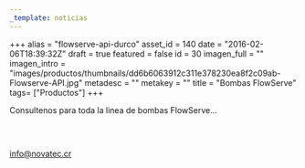 ```yaml
---
_template: noticias
---
```







+++
alias = "flowserve-api-durco"
asset_id = 140
date = "2016-02-06T18:39:32Z"
draft = true
featured = false
id = 30
imagen_full = ""
imagen_intro = "images/productos/thumbnails/dd6b6063912c311e378230ea8f2c09ab-Flowserve-API.jpg"
metadesc = ""
metakey = ""
title = "Bombas FlowServe"
tags= ["Productos"]
+++
<p>Consultenos para toda la linea de bombas FlowServe...</p>
<p><img src="images/noticias/Durco.jpg" alt="" /></p>
<p> </p>
<p><a href="mailto:info@novatec.cr">info@novatec.cr</a></p>
<!--more-->
